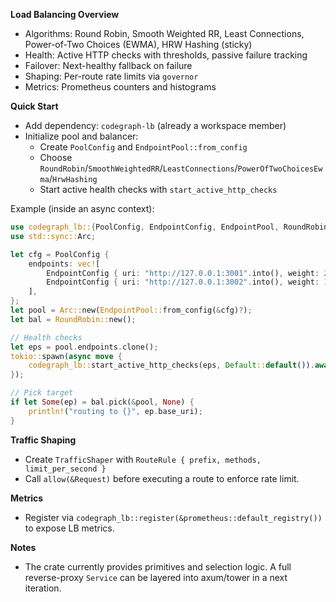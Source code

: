 **Load Balancing Overview**
- Algorithms: Round Robin, Smooth Weighted RR, Least Connections, Power-of-Two Choices (EWMA), HRW Hashing (sticky)
- Health: Active HTTP checks with thresholds, passive failure tracking
- Failover: Next-healthy fallback on failure
- Shaping: Per-route rate limits via `governor`
- Metrics: Prometheus counters and histograms

**Quick Start**
- Add dependency: `codegraph-lb` (already a workspace member)
- Initialize pool and balancer:
  - Create `PoolConfig` and `EndpointPool::from_config`
  - Choose `RoundRobin`/`SmoothWeightedRR`/`LeastConnections`/`PowerOfTwoChoicesEwma`/`HrwHashing`
  - Start active health checks with `start_active_http_checks`

Example (inside an async context):

```rust
use codegraph_lb::{PoolConfig, EndpointConfig, EndpointPool, RoundRobin, start_active_http_checks};
use std::sync::Arc;

let cfg = PoolConfig {
    endpoints: vec![
        EndpointConfig { uri: "http://127.0.0.1:3001".into(), weight: 2, health_check_path: Some("/health".into()) },
        EndpointConfig { uri: "http://127.0.0.1:3002".into(), weight: 1, health_check_path: Some("/health".into()) },
    ],
};
let pool = Arc::new(EndpointPool::from_config(&cfg)?);
let bal = RoundRobin::new();

// Health checks
let eps = pool.endpoints.clone();
tokio::spawn(async move {
    codegraph_lb::start_active_http_checks(eps, Default::default()).await;
});

// Pick target
if let Some(ep) = bal.pick(&pool, None) {
    println!("routing to {}", ep.base_uri);
}
```

**Traffic Shaping**
- Create `TrafficShaper` with `RouteRule { prefix, methods, limit_per_second }`
- Call `allow(&Request)` before executing a route to enforce rate limit.

**Metrics**
- Register via `codegraph_lb::register(&prometheus::default_registry())` to expose LB metrics.

**Notes**
- The crate currently provides primitives and selection logic. A full reverse-proxy `Service` can be layered into axum/tower in a next iteration.

